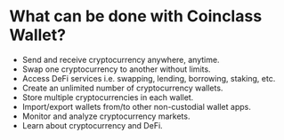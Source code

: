 # What can be done with Coinclass Wallet?

- Send and receive cryptocurrency anywhere, anytime.
- Swap one cryptocurrency to another without limits.
- Access DeFi services i.e. swapping, lending, borrowing, staking, etc.
- Create an unlimited number of cryptocurrency wallets.
- Store multiple cryptocurrencies in each wallet.
- Import/export wallets from/to other non-custodial wallet apps.
- Monitor and analyze cryptocurrency markets.
- Learn about cryptocurrency and DeFi.